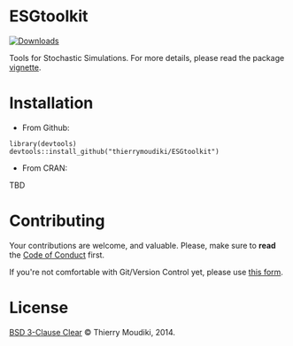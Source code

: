 ESGtoolkit
==========

[![Downloads](https://cranlogs.r-pkg.org/badges/ESGtoolkit)](https://cran.r-project.org/package=ESGtoolkit)

Tools for Stochastic Simulations. For more details, please read the package  [vignette](https://www.researchgate.net/publication/338549100_ESGtoolkit_a_tool_for_stochastic_simulation_v020).

# Installation

- From Github: 

```
library(devtools)
devtools::install_github("thierrymoudiki/ESGtoolkit")
```

- From CRAN: 

TBD

# Contributing

Your contributions are welcome, and valuable. Please, make sure to __read__ the [Code of Conduct](CONTRIBUTING.md) first.

If you're not comfortable with Git/Version Control yet, please use [this form](https://forms.gle/oqvuDU4JQnnmgevx6).

# License

[BSD 3-Clause Clear](LICENSE) © Thierry Moudiki, 2014. 
